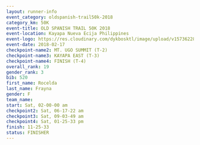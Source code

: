 ```yaml
---
layout: runner-info 
event_category: oldspanish-trail50k-2018 
category_km: 50K 
event-title: OLD SPANISH TRAIL 50K 2018 
event-location: Kayapa Nueva Ecija Philippines 
event-logo: https://res.cloudinary.com/dykbosktl/image/upload/v1573622881/Logo/logo_cnhpnx.jpg 
event-date: 2018-02-17 
checkpoint-name2: MT. UGO SUMMIT (T-2) 
checkpoint-name3: KAYAPA EAST (T-3) 
checkpoint-name4: FINISH (T-4) 
overall_rank: 19
gender_rank: 3
bib: 520
first_name: Rocelda
last_name: Frayna
gender: F
team_name: 
start: Sat, 02-00-00 am
checkpoint2: Sat, 06-17-22 am
checkpoint3: Sat, 09-03-49 am
checkpoint4: Sat, 01-25-33 pm
finish: 11-25-33
status: FINISHER
---
```

